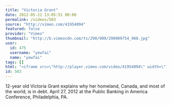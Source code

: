 ```yaml
---
title: "Victoria Grant"
date: 2012-05-21 13:05:51 00:00
permalink: /videos/503
source: "http://vimeo.com/41954094"
featured: false
provider: "Vimeo"
thumbnail: "http://b.vimeocdn.com/ts/290/909/290909754_960.jpg"
user:
  id: 475
  username: "yewfai"
  name: "yewfai"
tags: []
html: "<iframe src=\"http://player.vimeo.com/video/41954094\" width=\"1280\" height=\"720\" frameborder=\"0\" webkitallowfullscreen mozallowfullscreen allowfullscreen></iframe>"
id: 503
---
```


12-year old Victoria Grant explains why her homeland, Canada, and most of the world, is in debt. April 27, 2012 at the Public Banking in America Conference, Philadelphia, PA.